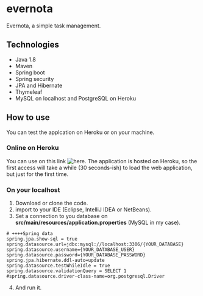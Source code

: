 # evernota
Evernota, a simple task management.

## Technologies
- Java 1.8
- Maven
- Spring boot
- Spring security
- JPA and Hibernate
- Thymeleaf
- MySQL on localhost and PostgreSQL on Heroku

## How to use
You can test the applcation on Heroku or on your machine.
### Online on Heroku
You can use on this link ![here](https://intelligent-choucroute-43849.herokuapp.com/). The application is hosted on Heroku, so the first access will take a while (30 seconds-ish) to load the web application, but just for the first time.

### On your localhost
1. Download or clone the code.
2. import to your IDE (Eclipse, IntelliJ IDEA or NetBeans).
3. Set a connection to you database on **src/main/resources/application.properties** (MySQL in my case). 
```
# ++++Spring data
spring.jpa.show-sql = true
spring.datasource.url=jdbc:mysql://localhost:3306/{YOUR_DATABASE}
spring.datasource.username={YOUR_DATABASE_USER}
spring.datasource.password={YOUR_DATABASE_PASSWORD}
spring.jpa.hibernate.ddl-auto=update
spring.datasource.testWhileIdle = true
spring.datasource.validationQuery = SELECT 1
#spring.datasource.driver-class-name=org.postgresql.Driver
```
4. And run it.
